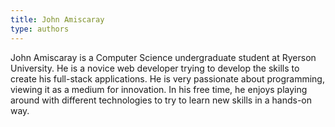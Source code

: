 ```yaml
---
title: John Amiscaray
type: authors
---
```

John Amiscaray is a Computer Science undergraduate student at Ryerson University. He is a novice web developer trying to develop the skills to create his full-stack applications. He is very passionate about programming, viewing it as a medium for innovation. In his free time, he enjoys playing around with different technologies to try to learn new skills in a hands-on way.
